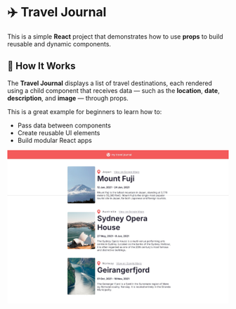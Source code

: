 # ✈️ Travel Journal

This is a simple **React** project that demonstrates how to use **props** to build reusable and dynamic components.

## 📌 How It Works

The **Travel Journal** displays a list of travel destinations, each rendered using a child component that receives data — such as the **location**, **date**, **description**, and **image** — through props.

This is a great example for beginners to learn how to:

- Pass data between components
- Create reusable UI elements
- Build modular React apps


![image_alt](https://github.com/kheymp/my-travel-journal/blob/229d867c4d0b469e22ba8f1b0832138ebe99b297/Screenshot_20-6-2025_231812_localhost.jpeg)
